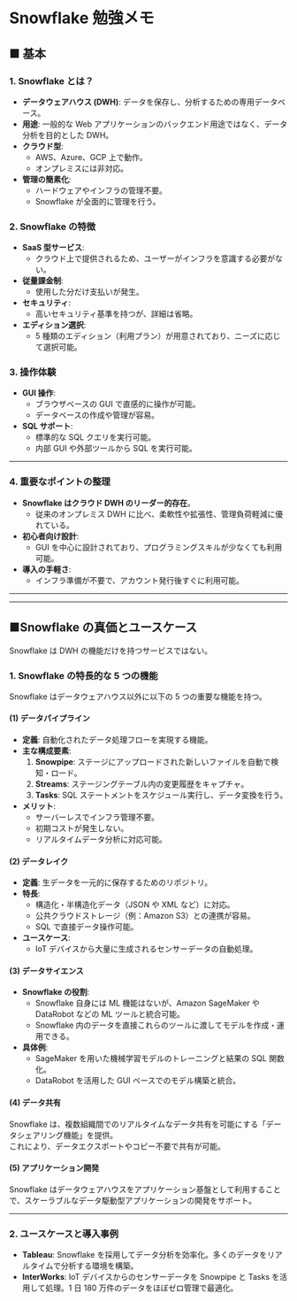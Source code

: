 # Snowflake 勉強メモ

## ■ 基本

### **1. Snowflake とは？**

- **データウェアハウス (DWH)**:
  データを保存し、分析するための専用データベース。
- **用途**:
  一般的な Web アプリケーションのバックエンド用途ではなく、データ分析を目的とした DWH。
- **クラウド型**:
  - AWS、Azure、GCP 上で動作。
  - オンプレミスには非対応。
- **管理の簡素化**:
  - ハードウェアやインフラの管理不要。
  - Snowflake が全面的に管理を行う。

### **2. Snowflake の特徴**

- **SaaS 型サービス**:
  - クラウド上で提供されるため、ユーザーがインフラを意識する必要がない。
- **従量課金制**:
  - 使用した分だけ支払いが発生。
- **セキュリティ**:
  - 高いセキュリティ基準を持つが、詳細は省略。
- **エディション選択**:
  - 5 種類のエディション（利用プラン）が用意されており、ニーズに応じて選択可能。

### **3. 操作体験**

- **GUI 操作**:
  - ブラウザベースの GUI で直感的に操作が可能。
  - データベースの作成や管理が容易。
- **SQL サポート**:
  - 標準的な SQL クエリを実行可能。
  - 内部 GUI や外部ツールから SQL を実行可能。

---

### **4. 重要なポイントの整理**

- **Snowflake はクラウド DWH のリーダー的存在**。
  - 従来のオンプレミス DWH に比べ、柔軟性や拡張性、管理負荷軽減に優れている。
- **初心者向け設計**:
  - GUI を中心に設計されており、プログラミングスキルが少なくても利用可能。
- **導入の手軽さ**:
  - インフラ準備が不要で、アカウント発行後すぐに利用可能。

---

---

## ■Snowflake の真価とユースケース

Snowflake は DWH の機能だけを持つサービスではない。

### **1. Snowflake の特長的な 5 つの機能**

Snowflake はデータウェアハウス以外に以下の 5 つの重要な機能を持つ。

#### **(1) データパイプライン**

- **定義**: 自動化されたデータ処理フローを実現する機能。
- **主な構成要素**:
  1. **Snowpipe**: ステージにアップロードされた新しいファイルを自動で検知・ロード。
  2. **Streams**: ステージングテーブル内の変更履歴をキャプチャ。
  3. **Tasks**: SQL ステートメントをスケジュール実行し、データ変換を行う。
- **メリット**:
  - サーバーレスでインフラ管理不要。
  - 初期コストが発生しない。
  - リアルタイムデータ分析に対応可能。

#### **(2) データレイク**

- **定義**: 生データを一元的に保存するためのリポジトリ。
- **特長**:
  - 構造化・半構造化データ（JSON や XML など）に対応。
  - 公共クラウドストレージ（例：Amazon S3）との連携が容易。
  - SQL で直接データ操作可能。
- **ユースケース**:
  - IoT デバイスから大量に生成されるセンサーデータの自動処理。

#### **(3) データサイエンス**

- **Snowflake の役割**:
  - Snowflake 自身には ML 機能はないが、Amazon SageMaker や DataRobot などの ML ツールと統合可能。
  - Snowflake 内のデータを直接これらのツールに渡してモデルを作成・運用できる。
- **具体例**:
  - SageMaker を用いた機械学習モデルのトレーニングと結果の SQL 関数化。
  - DataRobot を活用した GUI ベースでのモデル構築と統合。

#### **(4) データ共有**

Snowflake は、複数組織間でのリアルタイムなデータ共有を可能にする「データシェアリング機能」を提供。  
これにより、データエクスポートやコピー不要で共有が可能。

#### **(5) アプリケーション開発**

Snowflake はデータウェアハウスをアプリケーション基盤として利用することで、スケーラブルなデータ駆動型アプリケーションの開発をサポート。

---

### **2. ユースケースと導入事例**

- **Tableau**:
  Snowflake を採用してデータ分析を効率化。多くのデータをリアルタイムで分析する環境を構築。
- **InterWorks**:
  IoT デバイスからのセンサーデータを Snowpipe と Tasks を活用して処理。1 日 180 万件のデータをほぼゼロ管理で最適化。
